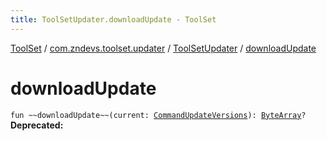 ```yaml
---
title: ToolSetUpdater.downloadUpdate - ToolSet
---
```


[ToolSet](../../index.html) / [com.zndevs.toolset.updater](../index.html) / [ToolSetUpdater](index.html) / [downloadUpdate](./download-update.html)

# downloadUpdate

`fun ~~downloadUpdate~~(current: `[`CommandUpdateVersions`](../-command-update-versions/index.html)`): `[`ByteArray`](https://kotlinlang.org/api/latest/jvm/stdlib/kotlin/-byte-array/index.html)`?`
**Deprecated:**

